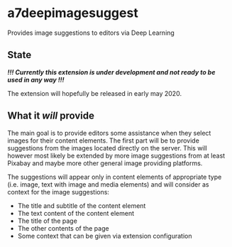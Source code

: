 # a7deepimagesuggest
Provides image suggestions to editors via Deep Learning

## State

***!!! Currently this extension is under development and not ready to be used in any way !!!***

The extension will hopefully be released in early may 2020.

## What it _will_ provide

The main goal is to provide editors some assistance when they select images for their content elements. The first part will be to provide suggestions from the images located directly on the server. This will however most likely be extended by more image suggestions from at least Pixabay and maybe more other general image providing platforms.

The suggestions will appear only in content elements of appropriate type (i.e. image, text with image and media elements) and will consider as context for the image suggestions:

 * The title and subtitle of the content element
 * The text content of the content element
 * The title of the page
 * The other contents of the page
 * Some context that can be given via extension configuration
